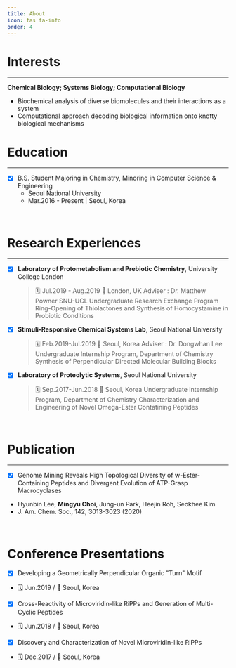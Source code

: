 ```yaml
---
title: About
icon: fas fa-info
order: 4
---
```



# Interests
---
**Chemical Biology; Systems Biology; Computational Biology**
- Biochemical analysis of diverse biomolecules and their interactions as a system
- Computational approach decoding biological information onto knotty biological mechanisms

# Education
---
- [x] B.S. Student Majoring in Chemistry, Minoring in Computer Science & Engineering
  - Seoul National University
  - Mar.2016 - Present | Seoul, Korea
<br>

# Research Experiences
---
- [x] **Laboratory of Protometabolism and Prebiotic Chemistry**, University College London
  >:spiral_calendar: Jul.2019 - Aug.2019 :round_pushpin: London, UK
  >Adviser : Dr. Matthew Powner
  >SNU-UCL Undergraduate Research Exchange Program
  >Ring-Opening of Thiolactones and Synthesis of Homocystamine in Probiotic Conditions
- [x] **Stimuli-Responsive Chemical Systems Lab**, Seoul National University
  >:spiral_calendar: Feb.2019-Jul.2019 :round_pushpin: Seoul, Korea
  >Adviser : Dr. Dongwhan Lee
  >Undergraduate Internship Program, Department of Chemistry
  >Synthesis of Perpendicular Directed Molecular Building Blocks
- [x] **Laboratory of Proteolytic Systems**, Seoul National University
  >:spiral_calendar: Sep.2017-Jun.2018 :round_pushpin: Seoul, Korea
  >Undergraduate Internship Program, Department of Chemistry
  >Characterization and Engineering of Novel Omega-Ester Contatining Peptides
<br>

# Publication
---
- [x] Genome Mining Reveals High Topological Diversity of w-Ester-Containing Peptides and Divergent Evolution of ATP-Grasp Macrocyclases
- Hyunbin Lee, **Mingyu Choi**, Jung-un Park, Heejin Roh, Seokhee Kim
- J. Am. Chem. Soc., 142, 3013-3023 (2020)
<br>

# Conference Presentations
- [x] Developing a Geometrically Perpendicular Organic "Turn" Motif
- :spiral_calendar: Jun.2019 / :round_pushpin: Seoul, Korea
- [x] Cross-Reactivity of Microviridin-like RiPPs and Generation of Multi-Cyclic Peptides
- :spiral_calendar: Jun.2018 / :round_pushpin: Seoul, Korea
- [x] Discovery and Characterization of Novel Microviridin-like RiPPs
- :spiral_calendar: Dec.2017 / :round_pushpin: Seoul, Korea
